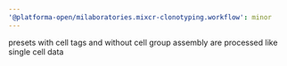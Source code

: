 ```yaml
---
'@platforma-open/milaboratories.mixcr-clonotyping.workflow': minor
---
```


presets with cell tags and without cell group assembly are processed like single cell data
